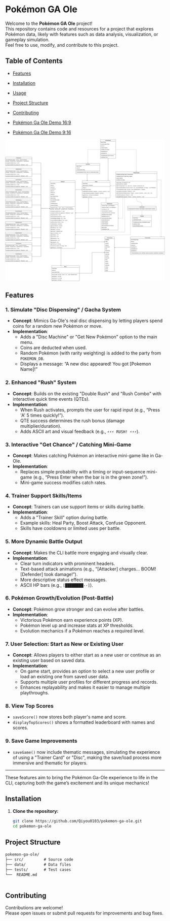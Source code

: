 # Pokémon GA Ole

Welcome to the **Pokémon GA Ole** project!  
This repository contains code and resources for a project that explores Pokémon data, likely with features such as data analysis, visualization, or gameplay simulation.  
Feel free to use, modify, and contribute to this project.

## Table of Contents

- [Features](#features)
- [Installation](#installation)
- [Usage](#usage)
- [Project Structure](#project-structure)
- [Contributing](#contributing)

- [Pokémon Ga Ole Demo 16:9](https://youtu.be/rWL1y9Yw2tk)
- [Pokémon Ga Ole Demo 9:16](https://youtube.com/shorts/bgSaTUjBL68)


![uml diagram](UMLDiagramPokemonGaOle.png)

## Features

### 1. Simulate "Disc Dispensing" / Gacha System
- **Concept**: Mimics Ga-Ole's real disc dispensing by letting players spend coins for a random new Pokémon or move.
- **Implementation**:
  - Adds a "Disc Machine" or "Get New Pokémon" option to the main menu.
  - Coins are deducted when used.
  - Random Pokémon (with rarity weighting) is added to the party from `POKEMON_DB`.
  - Displays a message: “A new disc appeared! You got [Pokemon Name]!”

### 2. Enhanced "Rush" System
- **Concept**: Builds on the existing "Double Rush" and "Rush Combo" with interactive quick time events (QTEs).
- **Implementation**:
  - When Rush activates, prompts the user for rapid input (e.g., “Press 'A' 5 times quickly!”).
  - QTE success determines the rush bonus (damage multiplier/duration).
  - Adds ASCII art and visual feedback (e.g., `⚡⚡⚡ RUSH! ⚡⚡⚡`).

### 3. Interactive "Get Chance" / Catching Mini-Game
- **Concept**: Makes catching Pokémon an interactive mini-game like in Ga-Ole.
- **Implementation**:
  - Replaces simple probability with a timing or input-sequence mini-game (e.g., “Press Enter when the bar is in the green zone!”).
  - Mini-game success modifies catch rates.

### 4. Trainer Support Skills/Items
- **Concept**: Trainers can use support items or skills during battle.
- **Implementation**:
  - Adds a "Trainer Skill" option during battle.
  - Example skills: Heal Party, Boost Attack, Confuse Opponent.
  - Skills have cooldowns or limited uses per battle.

### 5. More Dynamic Battle Output
- **Concept**: Makes the CLI battle more engaging and visually clear.
- **Implementation**:
  - Clear turn indicators with prominent headers.
  - Text-based attack animations (e.g., “[Attacker] charges... BOOM! [Defender] took damage!”).
  - More descriptive status effect messages.
  - ASCII HP bars (e.g., `[████████--]`).

### 6. Pokémon Growth/Evolution (Post-Battle)
- **Concept**: Pokémon grow stronger and can evolve after battles.
- **Implementation**:
  - Victorious Pokémon earn experience points (XP).
  - Pokémon level up and increase stats at XP thresholds.
  - Evolution mechanics if a Pokémon reaches a required level.

### 7. User Selection: Start as New or Existing User
- **Concept**: Allows players to either start as a new user or continue as an existing user based on saved data.
- **Implementation**:
  - On game start, provides an option to select a new user profile or load an existing one from saved user data.
  - Supports multiple user profiles for different progress and records.
  - Enhances replayability and makes it easier to manage multiple playthroughs.

### 8. View Top Scores
- `saveScore()` now stores both player's name and score.
- `displayTopScores()` shows a formatted leaderboard with names and scores.

### 9. Save Game Improvements
- `saveGame()` now include thematic messages, simulating the experience of using a "Trainer Card" or "Disc", making the save/load process more immersive and thematic for players.

---

These features aim to bring the Pokémon Ga-Ole experience to life in the CLI, capturing both the game’s excitement and its unique mechanics!

## Installation

1. **Clone the repository:**
   ```bash
   git clone https://github.com/Qiyou0103/pokemon-ga-ole.git
   cd pokemon-ga-ole
   ```

## Project Structure

```
pokemon-ga-ole/
├── src/         # Source code
├── data/        # Data files
├── tests/       # Test cases
└──  README.md
      
```

## Contributing

Contributions are welcome!  
Please open issues or submit pull requests for improvements and bug fixes.

